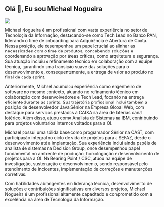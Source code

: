 ## Olá 👋, Eu sou Michael Nogueira

<a target="_blank" href="https://www.linkedin.com/in/michael-nogueira-4a27a326/"><img src="https://img.shields.io/badge/linkedin-0077B5.svg?style=for-the-badge&logo=linkedin&logoColor=white"></a>

Michael Nogueira é um profissional com vasta experiência no setor de Tecnologia da Informação, destacando-se como Tech Lead no Banco PAN, liderando o time de onboarding para Adquirência e Abertura de Conta. Nessa posição, ele desempenhou um papel crucial ao alinhar as necessidades com o time de produtos, concebendo soluções e coordenando a aprovação por áreas críticas, como arquitetura e segurança. Sua atuação incluiu o refinamento técnico em colaboração com a equipe técnica, garantindo uma transição suave das soluções para o desenvolvimento e, consequentemente, a entrega de valor ao produto no final de cada sprint.

Anteriormente, Michael acumulou experiência como engenheiro de software no mesmo contexto, atuando no refinamento técnico em colaboração com desenvolvedores e Tech Lead, focando na entrega eficiente durante as sprints. Sua trajetória profissional inclui também a posição de desenvolvedor Java Sênior na Empresa Global Web, com destaque para serviços prestados à CAIXA na área de loterias canal lotérico. Além disso, atuou como Analista de Sistemas na IBM, contribuindo para projetos voluntários internos voltados para a OI.

Michael possui uma sólida base como programador Sênior na CAST, com participação integral no ciclo de vida de projetos para a SEFAZ, desde o desenvolvimento até a implantação. Sua experiência inclui ainda papéis de analista de sistemas na Decision Group, onde desempenhou papel fundamental no ambiente de produção, homologação e desenvolvimento de projetos para a OI. Na Bearing Point / CSC, atuou na equipe de investigação, sustentação e desenvolvimento, sendo responsável pelo atendimento de incidentes, implementação de correções e manutenções corretivas.

Com habilidades abrangentes em liderança técnica, desenvolvimento de soluções e contribuições significativas em diversos projetos, Michael Nogueira é um profissional altamente capacitado e comprometido com a excelência na área de Tecnologia da Informação.

